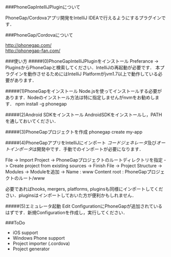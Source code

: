 ###PhoneGapIntelliJPluginについて

PhoneGap/Cordovaアプリ開発をIntelliJ IDEAで行えるようにするプラグインです．

###PhoneGap/Cordovaについて

http://phonegap.com/  
http://phonegap-fan.com/

###使い方
#####(0)PhoneGapIntelliJPluginをインストール
Preferance -> PluginsからPhoneGapと検索してください．IntelliJの再起動が必要です．
本プラグインを動作させるためにはIntelliJ Platformがjvm1.7以上で動作している必要があります．

#####(1)PhoneGapをインストール
Node.jsを使ってインストールする必要があります．Nodeのインストール方法は特に指定しませんがnvmをお勧めします．
npm install -g phonegap

#####(2)Android SDKをインストール
AndroidSDKをインストールし，PATHを通しておいてください．

#####(3)PhoneGapプロジェクトを作成
phonegap create my-app

#####(4)PhoneGapアプリをIntelliJにインポート
*コードジェネレータ*及び*オートインポータ*は開発中です．手動でのインポートが必要になります．

File -> Import Project -> PhoneGapプロジェクトのルートディレクトリを指定 -> Create project from existing sources -> Finish
File -> Project Structure -> Modules -> Moduleを追加 -> Name : www Content root : PhoneGapプロジェクトのルート/www

必要であればhooks, mergers, platforms, pluginsも同様にインポートしてください．pluginsはインポートしておいた方が便利かもしれません．

#####(5)エミュレータ起動
Edit ConfigurationにPhoneGapが追加されているはずです．新規Configurationを作成し，実行してください．

###ToDo

* iOS support
* Windows Phone support
* Project importer (.cordova)
* Project generator
